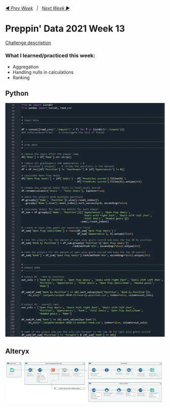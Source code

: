 <h6><a href="..\preppin-data-2021-12\README.md">◀  Prev Week</a>&nbsp;&nbsp;&nbsp;|&nbsp;&nbsp;&nbsp;<a href="..\preppin-data-2021-14\README.md">Next Week  ▶</a></h6>

# Preppin' Data 2021 Week 13

[Challenge description](https://preppindata.blogspot.com/2021/03/2021-week-13.html)

### What I learned/practiced this week:
* Aggregation
* Handling nulls in calculations
* Ranking

## Python
<a href="preppin-data-2021-13.py">
<img src="img-python-code-2021-13.png?raw=true" alt="Python code">
</a>

## Alteryx
<a href="preppin-data-2021-13.yxzp">
<img src="img-alteryx-2021-13.png?raw=true" alt="Alteryx workflow">
</a>
